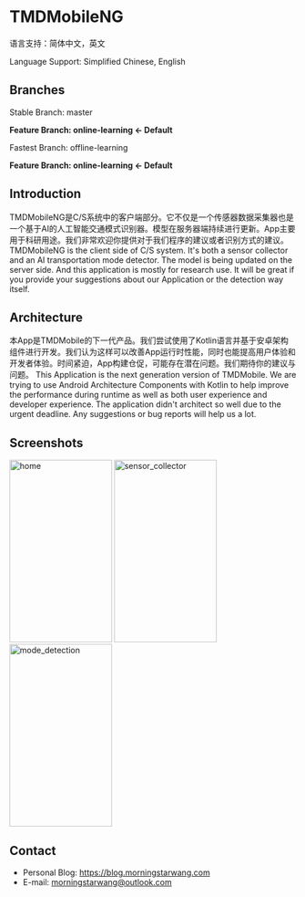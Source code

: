 # TMDMobileNG
语言支持：简体中文，英文

Language Support: Simplified Chinese, English

## Branches
Stable Branch: master

**Feature Branch: online-learning <- Default**

Fastest Branch: offline-learning


**Feature Branch: online-learning <- Default**
## Introduction
TMDMobileNG是C/S系统中的客户端部分。它不仅是一个传感器数据采集器也是一个基于AI的人工智能交通模式识别器。模型在服务器端持续进行更新。App主要用于科研用途。我们非常欢迎你提供对于我们程序的建议或者识别方式的建议。
TMDMobileNG is the client side of C/S system. It's both a sensor collector and an AI transportation mode detector. The model is being updated on the server side. And this application is mostly for research use. It will be great if you provide your suggestions about our Application or the detection way itself.
## Architecture
本App是TMDMobile的下一代产品。我们尝试使用了Kotlin语言并基于安卓架构组件进行开发。我们认为这样可以改善App运行时性能，同时也能提高用户体验和开发者体验。时间紧迫，App构建仓促，可能存在潜在问题。我们期待你的建议与问题。
This Application is the next generation version of TMDMobile. We are trying to use Android Architecture Components with Kotlin to help improve the performance during runtime as well as both user experience and developer experience. The application didn't architect so well due to the urgent deadline. Any suggestions or bug reports will help us a lot.
## Screenshots
<img src="https://res.cloudinary.com/do3aoy3xf/image/upload/v1542163768/github.com/morningstarwang/TMDMobileNG/screenshots/home.png" alt="home" width="180" height="320">  <img src="https://res.cloudinary.com/do3aoy3xf/image/upload/v1542163767/github.com/morningstarwang/TMDMobileNG/screenshots/sensor_collector.png" alt="sensor_collector" width="180" height="320">  <img src="https://res.cloudinary.com/do3aoy3xf/image/upload/v1542163768/github.com/morningstarwang/TMDMobileNG/screenshots/mode_detection.png" alt="mode_detection" width="180" height="320">
## Contact
- Personal Blog: https://blog.morningstarwang.com
- E-mail: morningstarwang@outlook.com
